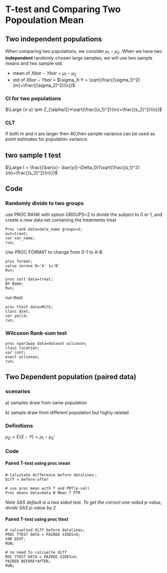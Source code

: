 # T-test and Comparing Two Popoulation Mean
## Two independent populations 
When comparing two populations, we consider $\mu_1 - \mu_2$. When we have two **independent** randomly-chosen large samples, we will use two sample means and two sample std.
- mean of $Xbar - Ybar$ = $\mu_1 - \mu_2$
- std of $Xbar - Ybar$ = $\sigma_X-Y = \sqrt{\frac{(\sigma_1)^2}{m}+\frac{(\sigma_2)^2}{n}}$

### CI for two populations
$\Large (x-y) \pm Z_{\alpha/2}*\sqrt{\frac{(s_1)^2}{m}+\frac{(s_2)^2}{n}}$
### CLT
If both m and n are larger then 40,then sample variance can be used as point estimates for population variance.
## two sample t test
$\Large t = \frac{(\bar{x}- \bar{y})-\Delta_0}{\sqrt{\frac{(s_1)^2}{m}+\frac{(s_2)^2}{n}}}$

## Code
### Randomly divide to two groups

use PROC RANK with option GROUPS=2 to divide the subject to 0 or 1, and create a new data set containing the treatments treat
```
Proc rank data=data_name groups=2;
out=treat;
var var_name;
run;
```
Use PROC FORMAT to change from 0-1 to A-B
```
proc format;
value zerone 0='A' 1='B'
Run;

proc sort data=treat;
BY Name;
Run;
```
run ttest
```
proc ttest data=Milk;
class diet;
var yeild;
run;
```
### Wilcoxon Rank-sum test
```
proc npar1way data=dataset wilcoxon;
class location;
var cont;
exact wilcoxon;
run;
```
## Two Dependent population (paired data)
### scenarios
a) samples draw from same population

b) sample draw from different population but highly related
### Definitions
$\mu_D = E(X-Y) = \mu_1 -\mu_2$'
### Code
#### Paired T-test using proc mean
```
# Calculate difference before datalines；
Diff = before-after

# use proc mean with T and PRT(p-val)
Proc means data=data N Mean T PTR
```
*Note SAS default is a two sided test. To get the correct one-sided p-value, divide SAS p-value by 2*
#### Paired T-test using proc ttest
```
# calcualted diff before datalines;
PROC TTEST DATA = PAIRED SIDES=U;
VAR DIFF;
RUN;
```

```
# no need to calcualte diff
ROC TTEST DATA = PAIRED SIDES=U;
PAIRED BEFORE*AFTER;
RUN;
```